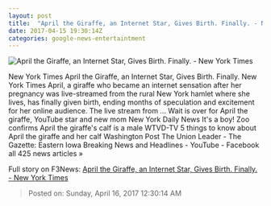 ```yaml
---
layout: post
title:  "April the Giraffe, an Internet Star, Gives Birth. Finally. - New York Times"
date: 2017-04-15 19:30:14Z
categories: google-news-entertaintment
---
```


![April the Giraffe, an Internet Star, Gives Birth. Finally. - New York Times](https://static01.nyt.com/images/2017/04/15/nyregion/15xp-april2/15xp-april2-facebookJumbo.jpg)

New York Times April the Giraffe, an Internet Star, Gives Birth. Finally. New York Times April, a giraffe who became an internet sensation after her pregnancy was live-streamed from the rural New York hamlet where she lives, has finally given birth, ending months of speculation and excitement for her online audience. The live stream from ... Wait is over for April the giraffe, YouTube star and new mom New York Daily News It's a boy! Zoo confirms April the giraffe's calf is a male WTVD-TV 5 things to know about April the giraffe and her calf Washington Post The Union Leader - The Gazette: Eastern Iowa Breaking News and Headlines - YouTube - Facebook all 425 news articles »


Full story on F3News: [April the Giraffe, an Internet Star, Gives Birth. Finally. - New York Times](http://www.f3nws.com/n/quAFvE)

> Posted on: Sunday, April 16, 2017 12:30:14 AM

